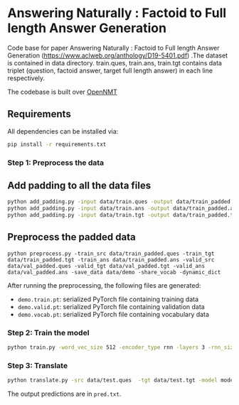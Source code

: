 # Answering Naturally : Factoid to Full length Answer Generation 

Code base for paper Answering Naturally : Factoid to Full length Answer Generation (https://www.aclweb.org/anthology/D19-5401.pdf) .The dataset is contained in data directory. train.ques, train.ans, train.tgt contains data triplet (question, factoid answer, target full length answer) in each line respectively.

The codebase is built over [OpenNMT](https://github.com/OpenNMT/OpenNMT)

## Requirements
All dependencies can be installed via:

```bash
pip install -r requirements.txt
```

### Step 1: Preprocess the data

## Add padding to all the data files ###
```bash
python add_padding.py -input data/train.ques -output data/train_padded.ques
python add_padding.py -input data/train.ans -output data/train_padded.ans
python add_padding.py -input data/train.tgt -output data/train_padded.tgt
```
## Preprocess the padded data
```
python preprocess.py -train_src data/train_padded.ques -train_tgt data/train_padded.tgt -train_ans data/train_padded.ans -valid_src data/val_padded.ques -valid_tgt data/val_padded.tgt -valid_ans data/val_padded.ans -save_data data/demo -share_vocab -dynamic_dict 
```
After running the preprocessing, the following files are generated:

* `demo.train.pt`: serialized PyTorch file containing training data
* `demo.valid.pt`: serialized PyTorch file containing validation data
* `demo.vocab.pt`: serialized PyTorch file containing vocabulary data


### Step 2: Train the model

```bash
python train.py -word_vec_size 512 -encoder_type rnn -layers 3 -rnn_size 512 -data data/demo -save_model models/model -batch_size 32 -valid_steps 2500 -dropout 0.5  -start_decay_steps 10000 -valid_steps 2500 -coverage_attn -copy_attn 
```

### Step 3: Translate

```bash
python translate.py -src data/test.ques  -tgt data/test.tgt -model models/model.pt -output pred.txt -replace_unk -verbose -beam_size 50 -dynamic_dict 
```
The output predictions are in `pred.txt`.

